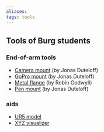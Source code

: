 ```yaml
---
aliases: 
tags: tools
---
```

## Tools of Burg students

### End-of-arm tools

- [Camera mount](/assets/files/camera-mount.stl) (by Jonas Duteloff)
- [GoPro mount](/assets/files/GoPro-mount.zip) (by Jonas Duteloff)
- [Metal flange](/assets/files/metal-flange.zip) (by Robin Godwyll)
- [Pen mount](/assets/files/pen-mount.zip) (by Jonas Duteloff)


### aids

- [UR5 model](/assets/files/UR5-model.zip)
- [XYZ visualizer](/assets/files/XYZ-visualizer.stl)